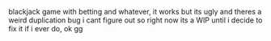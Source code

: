 blackjack game with betting and whatever, it works but its ugly and theres a weird duplication bug i cant figure out so right now its a WIP until i decide to fix it if i ever do, ok gg
